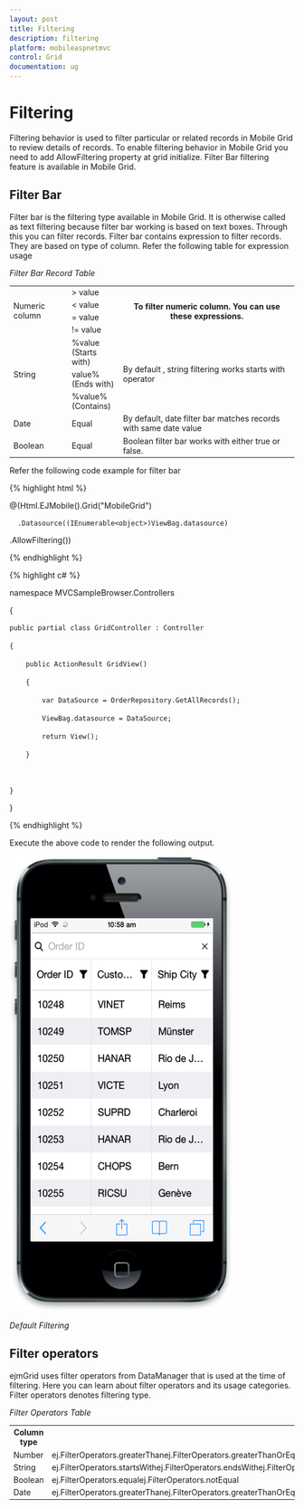 ```yaml
---
layout: post
title: Filtering
description: filtering
platform: mobileaspnetmvc
control: Grid
documentation: ug
---
```


# Filtering

Filtering behavior is used to filter particular or related records in Mobile Grid to review details of records. To enable filtering behavior in Mobile Grid you need to add AllowFiltering property at grid initialize. Filter Bar filtering feature is available in Mobile Grid. 

## Filter Bar

Filter bar is the filtering type available in Mobile Grid. It is otherwise called as text filtering because filter bar working is based on text boxes. Through this you can filter records. Filter bar contains expression to filter records. They are based on type of column. Refer the following table for expression usage

_Filter Bar Record Table_

<table>
<tr>
<td rowspan = "4">
Numeric column</td><td>
> value</td><th rowspan = "4">
To filter numeric column. You can use these expressions.</td></tr>
<tr>
<td>
< value</td></tr>
<tr>
<td>
= value</td></tr>
<tr>
<td>
!= value</td></tr>
<tr>
<td rowspan = "3">
String</td><td>
%value<br>(Starts with)</td><td rowspan = "3">
By default , string filtering works starts with operator</td></tr>
<tr>
<td>
value%<br>(Ends with)</td></tr>
<tr>
<td>
%value%<br>(Contains)</td></tr>
<tr>
<td>
Date</td><td>
Equal</td><td>
By default, date filter bar matches records with same date value</td></tr>
<tr>
<td>
Boolean</td><td>
Equal</td><td>
Boolean filter bar works with either true or false.</td></tr>
</table>


 Refer the following code example for filter bar

{% highlight html %}
 
@(Html.EJMobile().Grid<object>("MobileGrid")

      .Datasource((IEnumerable<object>)ViewBag.datasource)

.AllowFiltering())

{% endhighlight %}

{% highlight c# %}

namespace MVCSampleBrowser.Controllers

{

    public partial class GridController : Controller

    {

        public ActionResult GridView()

        {

            var DataSource = OrderRepository.GetAllRecords();

            ViewBag.datasource = DataSource;

            return View();

        }



    }

}

{% endhighlight %}

Execute the above code to render the following output.


![18](Filtering_images/Filtering_img1.png)


_Default Filtering_


## Filter operators

ejmGrid uses filter operators from DataManager that is used at the time of filtering. Here you can learn about filter operators and its usage categories. Filter operators denotes filtering type.

_Filter Operators Table_

<table>
<tr>
<th>
Column type</th><th>
Filter operators</th></tr>
<tr>
<td>
Number</td><td>
ej.FilterOperators.greaterThanej.FilterOperators.greaterThanOrEqualej.FilterOperators.lessThanej.FilterOperators.lessThanOrEqualej.FilterOperators.equal</td></tr>
<tr>
<td>
String</td><td>
ej.FilterOperators.startsWithej.FilterOperators.endsWithej.FilterOperators.containsej.FilterOperators.equalej.FilterOperators.notEqual</td></tr>
<tr>
<td>
Boolean</td><td>
ej.FilterOperators.equalej.FilterOperators.notEqual</td></tr>
<tr>
<td>
Date</td><td>
ej.FilterOperators.greaterThanej.FilterOperators.greaterThanOrEqualej.FilterOperators.lessThanej.FilterOperators.lessThanOrEqualej.FilterOperators.equal</td></tr>
</table>

